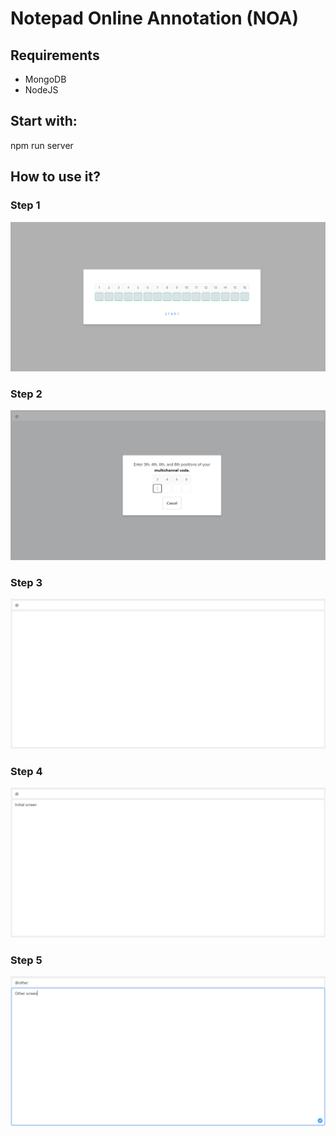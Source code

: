 # Notepad Online Annotation (NOA)
## Requirements
- MongoDB
- NodeJS

## Start with:
npm run server


## How to use it?

### Step 1

![Alt text](https://github.com/agostinhoramos/noa/blob/master/screenshots/step1.png?raw=true "Steps")


### Step 2

![Alt text](https://github.com/agostinhoramos/noa/blob/master/screenshots/step2.png?raw=true "Steps")


### Step 3

![Alt text](https://github.com/agostinhoramos/noa/blob/master/screenshots/step3.png?raw=true "Steps")


### Step 4

![Alt text](https://github.com/agostinhoramos/noa/blob/master/screenshots/step4.png?raw=true "Steps")


### Step 5

![Alt text](https://github.com/agostinhoramos/noa/blob/master/screenshots/step5.png?raw=true "Steps")